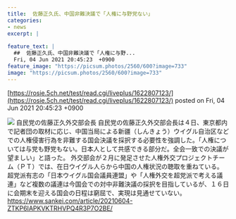 ```yaml
---
title:  佐藤正久氏、中国非難決議で「人権に与野党ない」  
categories:
- news
excerpt: |
  
feature_text: |
  ##  佐藤正久氏、中国非難決議で「人権に与野...
  Fri, 04 Jun 2021 20:45:23  +0900
feature_image: "https://picsum.photos/2560/600?image=733"
image: "https://picsum.photos/2560/600?image=733"
---
```


[https://rosie.5ch.net/test/read.cgi/liveplus/1622807123/](https://rosie.5ch.net/test/read.cgi/liveplus/1622807123/)
posted on Fri, 04 Jun 2021 20:45:23  +0900

<!--more-->

![](https://sankei-sankei-prod.cdn.arcpublishing.com/resizer/s6ZZ2xIGBuzs7r-tnywTTZeWses=/730x0/filters:focal(1112x970:1122x980)/cloudfront-ap-northeast-1.images.arcpublishing.com/sankei/U4TINDYNZFOLHKZP7YIVI5DIXU.jpg) 自民党の佐藤正久外交部会長 自民党の佐藤正久外交部会長は４日、東京都内で記者団の取材に応じ、中国当局による新疆（しんきょう）ウイグル自治区などでの人権侵害行為を非難する国会決議を採択する必要性を強調した。「人権については与党も野党もない。日本人として共感できる部分だ。全会一致での決議が望ましい」と語った。 外交部会が２月に発足させた人権外交プロジェクトチーム（ＰＴ）では、在日ウイグル人らから中国の人権状況の聴取を重ねている。 超党派有志の「日本ウイグル国会議員連盟」や「人権外交を超党派で考える議連」など複数の議連は今国会での対中非難決議の採択を目指しているが、１６日に会期末を迎える国会の日程は窮屈で、実現は見通せていない。 https://www.sankei.com/article/20210604-ZTKP6IAPKVKTRHVPQ4R3P7O2BE/
